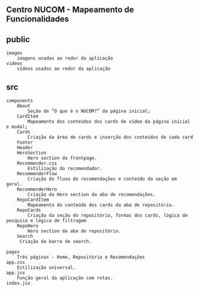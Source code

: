 ## Centro NUCOM - Mapeamento de Funcionalidades

## public
    images
        imagens usadas ao redor da aplicação
    videos
        vídeos usados ao redor da aplicação
## src
    components
        About
            Seção de “O que é o NUCOM?” da página inicial;
        CardItem
            Mapeamento dos conteúdos dos cards de vídeo da página inicial e modal;
        Cards
            Criação da área de cards e inserção dos conteúdos de cada card
        Footer
        Header
        HeroSection
            Hero section da frontpage.
        Recommender.css
            Estilização do recomendador.
        RecommenderFlow
            Criação do fluxo de recomendações e conteúdo da seção em geral.
        RecommenderHero
            Criação da Hero section da aba de recomendações.
        RepoCardItem
            Mapeamento do conteúdo dos cards da aba de repositório.
        RepoCards
            Criação da seção do repositório, formas dos cards, lógica de pesquisa e lógica de filtragem
        RepoHero
            Hero section da aba de repositório.
        Search
         Criação da barra de search.
         
    pages
        Três páginas - Home, Repositório e Recomendações
    app.css
        Estilização universal.
    app.jsx
        Função geral da aplicação com rotas.
    index.jsx

